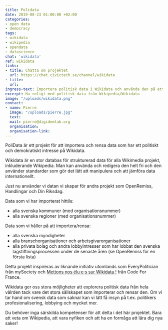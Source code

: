 ```yaml
---
title: Polidata
date: 2019-08-23 01:00:00 +02:00
categories:
- open data
- democracy
tags:
- wikidata
- wikipedia
- opendata
- datascience
chat: 'wikidata'
ref: wikidata
links:
- title: Chatta om projektet
  url: https://chat.civictech.se/channel/wikidata
- title:
  url:
ingress-text: Importera politisk data i Wikidata och använda den på ett meningsfult sätt
excerpt: Ha roligt med politisk data från Wikipedia/Wikidata
image: "/uploads/wikidata.png"
contact:
- name: Pierre
  image: "/uploads/pierre.jpg"
  text:
  mail: pierre@digidemlab.org
  organisation:
  organisation-link:
---
```


PoliData är ett projekt för att importera och rensa data som har ett politiskt och demokratiskt intresse på Wikidata.

Wikidata är en stor databas för strukturerad data för alla Wikimedia projekt, inkluderande Wikipedia. Man kan använda och redigera den helt fri och den använder standarder som gör det lätt att manipulera och att jämföra data internationellt.

Just nu använder vi datan vi skapar för andra projekt som OpenRemiss, Handlingar och Din Riksdag.

Data som vi har importerat hittils:
*	alla svenska kommuner (med organisationsnummer)
*	alla svenska regioner (med organisationsnummer)

Data som vi håller på att importera/rensa:
*	alla svenska myndigheter
*	alla branschorganisationer och arbetsgivarorganisationer
*	alla privata bolag och andra lobbyintresser som har lobbat den svenska lagstiftningsprocessen under de senaste åren (se OpenRemiss för en första lista)

Detta projekt inspireras av liknande initiativ utomlands som EveryPolitician från mySociety och [Mettons nos élu‧e‧s sur Wikidata !](https://codefor.fr/assemblies/everypolitician) från Code For France.

Wikidata ger oss stora möjligheter att explorera politisk data från hela välrden tack vare det stora sällskapet som importerar och rensar den. Om vi tar hand om svensk data som saknar kan vi lätt få insyn på t.ex. politikers profesionalisering, lobbying och mycket mer.

Du behöver inga särskilda kompetenser för att delta i det här projektet. Bara att veta om Wikipedia, att vara nyfiken och att ha en formåga att lära dig nya saker!
